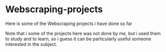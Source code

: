 # Webscraping-projects
Here is some of the Webscraping projects i have done so far

Note that i some of the projects here was not done by me, but i used them to study and to learn, so i guess it can be particularly useful someone interested in the subject.
